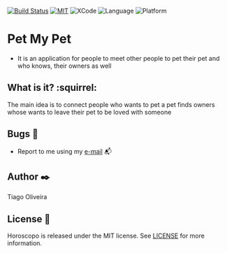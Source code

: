 [![Build Status](https://travis-ci.org/issuran/PetMyPet.svg?branch=master)](https://travis-ci.org/issuran/PetMyPet) [![MIT](https://img.shields.io/badge/License-MIT-red.svg)](https://opensource.org/licenses/MIT) 
![XCode](https://img.shields.io/badge/XCode-11.3-inactive.svg) ![Language](https://img.shields.io/badge/Language-Swift5.1-inactive.svg) ![Platform](https://img.shields.io/badge/Platform-iOS-inactive.svg) 

# Pet My Pet
- It is an application for people to meet other people to pet their pet and who knows, their owners as well

## What is it? :squirrel:
The main idea is to connect people who wants to pet a pet finds owners whose wants to leave their pet to be loved with someone

## Bugs :bug:
- Report to me using my [e-mail](tiago_fernandes89@hotmail.com) :mailbox_with_mail:

## Author :black_nib:
Tiago Oliveira

## License :bookmark:

Horoscopo is released under the MIT license. See [LICENSE](https://github.com/issuran/Jeni/blob/master/LICENSE) for more information.

